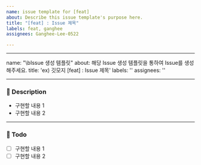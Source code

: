 ```yaml
---
name: issue template for [feat]
about: Describe this issue template's purpose here.
title: "[feat] : Issue 제목"
labels: feat, ganghee
assignees: Ganghee-Lee-0522

---
```


---
name: "\bIssue 생성 템플릿"
about: 해당 Issue 생성 템플릿을 통하여 Issue를 생성해주세요.
title: 'ex) 깃모지 [feat] : Issue 제목'
labels: ''
assignees: ''

---

### 📝 Description

- 구현할 내용 1
- 구현할 내용 2

---

### 📝 Todo

- [ ] 구현할 내용 1
- [ ] 구현할 내용 2
